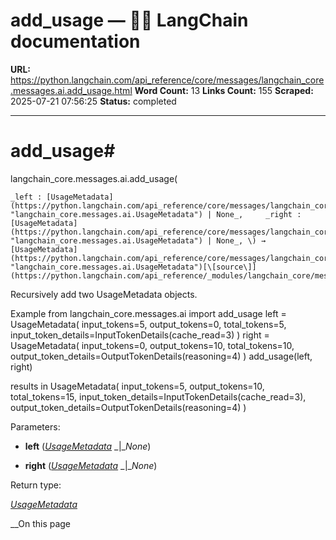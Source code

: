 # add_usage — 🦜🔗 LangChain  documentation

**URL:** https://python.langchain.com/api_reference/core/messages/langchain_core.messages.ai.add_usage.html
**Word Count:** 13
**Links Count:** 155
**Scraped:** 2025-07-21 07:56:25
**Status:** completed

---

# add\_usage\#

langchain\_core.messages.ai.add\_usage\(

    _left : [UsageMetadata](https://python.langchain.com/api_reference/core/messages/langchain_core.messages.ai.UsageMetadata.html#langchain_core.messages.ai.UsageMetadata "langchain_core.messages.ai.UsageMetadata") | None_,     _right : [UsageMetadata](https://python.langchain.com/api_reference/core/messages/langchain_core.messages.ai.UsageMetadata.html#langchain_core.messages.ai.UsageMetadata "langchain_core.messages.ai.UsageMetadata") | None_, \) → [UsageMetadata](https://python.langchain.com/api_reference/core/messages/langchain_core.messages.ai.UsageMetadata.html#langchain_core.messages.ai.UsageMetadata "langchain_core.messages.ai.UsageMetadata")[\[source\]](https://python.langchain.com/api_reference/_modules/langchain_core/messages/ai.html#add_usage)\#     

Recursively add two UsageMetadata objects.

Example               from langchain_core.messages.ai import add_usage          left = UsageMetadata(         input_tokens=5,         output_tokens=0,         total_tokens=5,         input_token_details=InputTokenDetails(cache_read=3)     )     right = UsageMetadata(         input_tokens=0,         output_tokens=10,         total_tokens=10,         output_token_details=OutputTokenDetails(reasoning=4)     )          add_usage(left, right)     

results in               UsageMetadata(         input_tokens=5,         output_tokens=10,         total_tokens=15,         input_token_details=InputTokenDetails(cache_read=3),         output_token_details=OutputTokenDetails(reasoning=4)     )     

Parameters:     

  * **left** \([_UsageMetadata_](https://python.langchain.com/api_reference/core/messages/langchain_core.messages.ai.UsageMetadata.html#langchain_core.messages.ai.UsageMetadata "langchain_core.messages.ai.UsageMetadata") _|__None_\)

  * **right** \([_UsageMetadata_](https://python.langchain.com/api_reference/core/messages/langchain_core.messages.ai.UsageMetadata.html#langchain_core.messages.ai.UsageMetadata "langchain_core.messages.ai.UsageMetadata") _|__None_\)

Return type:     

[_UsageMetadata_](https://python.langchain.com/api_reference/core/messages/langchain_core.messages.ai.UsageMetadata.html#langchain_core.messages.ai.UsageMetadata "langchain_core.messages.ai.UsageMetadata")

__On this page